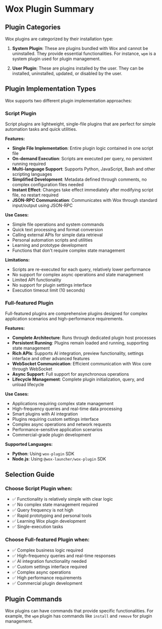 # Wox Plugin Summary

## Plugin Categories

Wox plugins are categorized by their installation type:

1. **System Plugin**: These are plugins bundled with Wox and cannot be uninstalled. They provide essential functionalities. For instance, `wpm` is a system plugin used
   for plugin management.

2. **User Plugin**: These are plugins installed by the user. They can be installed, uninstalled, updated, or disabled by the user.

## Plugin Implementation Types

Wox supports two different plugin implementation approaches:

### Script Plugin

Script plugins are lightweight, single-file plugins that are perfect for simple automation tasks and quick utilities.

**Features:**
- **Single File Implementation**: Entire plugin logic contained in one script file
- **On-demand Execution**: Scripts are executed per query, no persistent running required
- **Multi-language Support**: Supports Python, JavaScript, Bash and other scripting languages
- **Simplified Development**: Metadata defined through comments, no complex configuration files needed
- **Instant Effect**: Changes take effect immediately after modifying script file, no restart required
- **JSON-RPC Communication**: Communicates with Wox through standard input/output using JSON-RPC

**Use Cases:**
- Simple file operations and system commands
- Quick text processing and format conversion
- Calling external APIs for simple data retrieval
- Personal automation scripts and utilities
- Learning and prototype development
- Functions that don't require complex state management

**Limitations:**
- Scripts are re-executed for each query, relatively lower performance
- No support for complex async operations and state management
- Limited API functionality
- No support for plugin settings interface
- Execution timeout limit (10 seconds)

### Full-featured Plugin

Full-featured plugins are comprehensive plugins designed for complex application scenarios and high-performance requirements.

**Features:**
- **Complete Architecture**: Runs through dedicated plugin host processes
- **Persistent Running**: Plugins remain loaded and running, supporting state management
- **Rich APIs**: Supports AI integration, preview functionality, settings interface and other advanced features
- **WebSocket Communication**: Efficient communication with Wox core through WebSocket
- **Async Support**: Full support for asynchronous operations
- **Lifecycle Management**: Complete plugin initialization, query, and unload lifecycle

**Use Cases:**
- Applications requiring complex state management
- High-frequency queries and real-time data processing
- Smart plugins with AI integration
- Plugins requiring custom settings interface
- Complex async operations and network requests
- Performance-sensitive application scenarios
- Commercial-grade plugin development

**Supported Languages:**
- **Python**: Using `wox-plugin` SDK
- **Node.js**: Using `@wox-launcher/wox-plugin` SDK

## Selection Guide

### Choose Script Plugin when:
- ✅ Functionality is relatively simple with clear logic
- ✅ No complex state management required
- ✅ Query frequency is not high
- ✅ Rapid prototyping and personal tools
- ✅ Learning Wox plugin development
- ✅ Single-execution tasks

### Choose Full-featured Plugin when:
- ✅ Complex business logic required
- ✅ High-frequency queries and real-time responses
- ✅ AI integration functionality needed
- ✅ Custom settings interface required
- ✅ Complex async operations
- ✅ High performance requirements
- ✅ Commercial plugin development

## Plugin Commands

Wox plugins can have commands that provide specific functionalities. For example, the `wpm` plugin has commands like `install` and `remove` for plugin management.